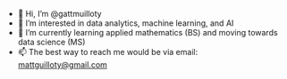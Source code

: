 - 👋 Hi, I’m @gattmuilloty
- 👀 I’m interested in data analytics, machine learning, and AI
- 🌱 I’m currently learning applied mathematics (BS) and moving towards data science (MS)
- 📫 The best way to reach me would be via email: mattguilloty@gmail.com

<!---
gattmuilloty/gattmuilloty is a ✨ special ✨ repository because its `README.md` (this file) appears on your GitHub profile.
You can click the Preview link to take a look at your changes.
--->
